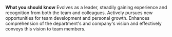 **What you should know**
Evolves as a leader, steadily gaining experience and recognition from both the team and colleagues.
Actively pursues new opportunities for team development and personal growth.
Enhances comprehension of the department's and company's vision and effectively conveys this vision to team members.